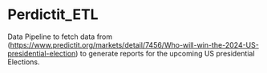 # Perdictit_ETL
Data Pipeline to fetch data from (https://www.predictit.org/markets/detail/7456/Who-will-win-the-2024-US-presidential-election) to generate reports for the upcoming US presidential Elections.
